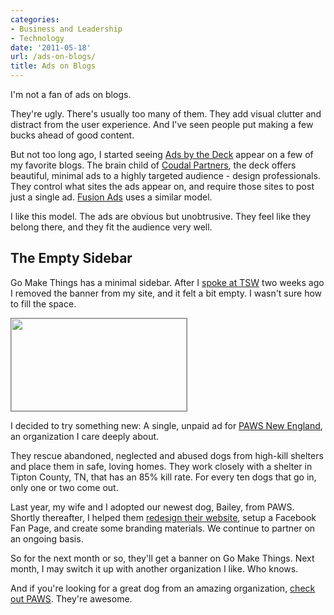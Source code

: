 ```yaml
---
categories:
- Business and Leadership
- Technology
date: '2011-05-18'
url: /ads-on-blogs/
title: Ads on Blogs
---
```


I'm not a fan of ads on blogs.

They're ugly. There's usually too many of them. They add visual clutter and distract from the user experience. And I've seen people put making a few bucks ahead of good content.

But not too long ago, I started seeing <a href="http://decknetwork.net/">Ads by the Deck</a> appear on a few of my favorite blogs. The brain child of <a href="http://coudalpartners.com/">Coudal Partners</a>, the deck offers beautiful, minimal ads to a highly targeted audience - design professionals. They control what sites the ads appear on, and require those sites to post just a single ad. <a href="http://fusionads.net/">Fusion Ads</a> uses a similar model.

I like this model. The ads are obvious but unobtrusive. They feel like they belong there, and they fit the audience very well.

<h2>The Empty Sidebar</h2>

Go Make Things has a minimal sidebar. After I <a href="http://www.technologyservicesworld.com/spring11/agenda.php?do=detail&id=25&type=association&bid=support_services#715">spoke at TSW</a> two weeks ago I removed the banner from my site, and it felt a bit empty. I wasn't sure how to fill the space.
<!--more-->
<img src="https://gomakethings.com/wp-content/uploads/2011/05/Screen-shot-2011-05-05-at-7.10.31-PM.png" style="border: 1px solid #808080;" alt="" title="PAWS New England" width="281" height="148" class="alignleft size-full wp-image-626" />

I decided to try something new: A single, unpaid ad for <a href="http://www.pawsnewengland.com">PAWS New England</a>, an organization I care deeply about.

They rescue abandoned, neglected and abused dogs from high-kill shelters and place them in safe, loving homes. They work closely with a shelter in Tipton County, TN, that has an 85% kill rate. For every ten dogs that go in, only one or two come out.

Last year, my wife and I adopted our newest dog, Bailey, from PAWS. Shortly thereafter, I helped them <a href="https://gomakethings.com/portfolio/paws-new-england/">redesign their website</a>, setup a Facebook Fan Page, and create some branding materials. We continue to partner on an ongoing basis.

So for the next month or so, they'll get a banner on Go Make Things. Next month, I may switch it up with another organization I like. Who knows.

And if you're looking for a great dog from an amazing organization, <a href="http://www.pawsnewengland.com/">check out PAWS</a>. They're awesome.